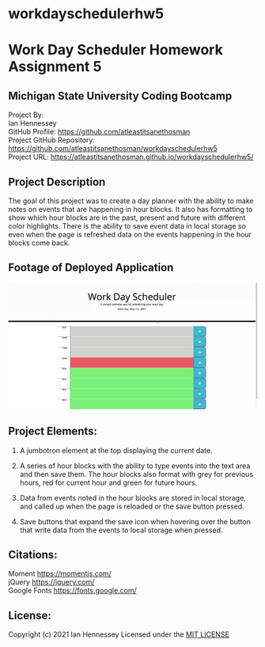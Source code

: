 # workdayschedulerhw5
# Work Day Scheduler Homework Assignment 5<br>
## Michigan State University Coding Bootcamp<br>

Project By:<br>
Ian Hennessey<br>
GitHub Profile:  <https://github.com/atleastitsanethosman><br>
Project GitHub Repository: <https://github.com/atleastitsanethosman/workdayschedulerhw5><br>
Project URL: <https://atleastitsanethosman.github.io/workdayschedulerhw5/><br>

## Project Description
The goal of this project was to create a day planner with the ability to make notes on events that are happening in hour blocks.  It also has formatting to show which hour blocks are in the past, present and future with different color highlights.  There is the ability to save event data in local storage so even when the page is refreshed data on the events happening in the hour blocks come back.

## Footage of Deployed Application
![display of header and hour blocks which allow you to enter event data.](./assets/img/WorkDayScheduler.gif)

## Project Elements:<br>

1. A jumbotron element at the top displaying the current date.

2. A series of hour blocks with the ability to type events into the text area and then save them.  The hour blocks also format with grey for previous hours, red for current hour and green for future hours.

3. Data from events noted in the hour blocks are stored in local storage, and called up when the page is reloaded or the save button pressed.

4. Save buttons that expand the save icon when hovering over the button that write data from the events to local storage when pressed.

## Citations:<br>
Moment <https://momentjs.com/><br>
jQuery <https://jquery.com/><br>
Google Fonts <https://fonts.google.com/><br>

## License:<br>
Copyright (c) 2021 Ian Hennessey
Licensed under the [MIT LICENSE](LICENSE)